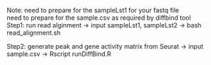 Note: need to prepare for the sampleLst1 for your fastq file  
      need to prepare for the sample.csv as required by diffbind tool  
Step1: run read alginment
   -> input sampleLst1, sampleLst2 
   -> bash read_alignment.sh 

Step2: generate peak and gene activity matrix from Seurat 
  -> input sample.csv 
  -> Rscript runDiffBind.R 
